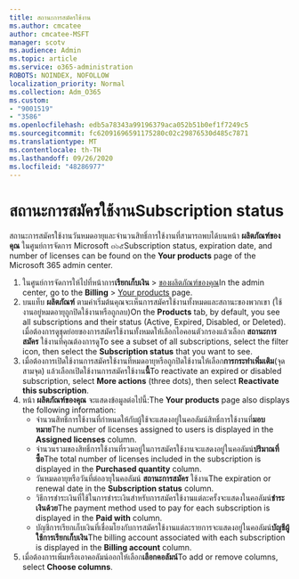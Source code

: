 ```yaml
---
title: สถานะการสมัครใช้งาน
ms.author: cmcatee
author: cmcatee-MSFT
manager: scotv
ms.audience: Admin
ms.topic: article
ms.service: o365-administration
ROBOTS: NOINDEX, NOFOLLOW
localization_priority: Normal
ms.collection: Adm_O365
ms.custom:
- "9001519"
- "3586"
ms.openlocfilehash: edb5a78343a99196379aca052b51b0ef1f7249c5
ms.sourcegitcommit: fc62091696591175280c02c29876530d485c7871
ms.translationtype: MT
ms.contentlocale: th-TH
ms.lasthandoff: 09/26/2020
ms.locfileid: "48286977"
---
```

# <a name="subscription-status"></a><span data-ttu-id="0bbb7-102">สถานะการสมัครใช้งาน</span><span class="sxs-lookup"><span data-stu-id="0bbb7-102">Subscription status</span></span>

<span data-ttu-id="0bbb7-103">สถานะการสมัครใช้งานวันหมดอายุและจำนวนสิทธิ์การใช้งานที่สามารถพบได้บนหน้า **ผลิตภัณฑ์ของคุณ** ในศูนย์การจัดการ Microsoft ๓๖๕</span><span class="sxs-lookup"><span data-stu-id="0bbb7-103">Subscription status, expiration date, and number of licenses can be found on the **Your products** page of the Microsoft 365 admin center.</span></span>

1. <span data-ttu-id="0bbb7-104">ในศูนย์การจัดการให้ไปที่หน้าการ**เรียกเก็บเงิน**  >  [ของผลิตภัณฑ์ของคุณ](https://go.microsoft.com/fwlink/p/?linkid=842054)</span><span class="sxs-lookup"><span data-stu-id="0bbb7-104">In the admin center, go to the **Billing** > [Your products](https://go.microsoft.com/fwlink/p/?linkid=842054) page.</span></span>
2. <span data-ttu-id="0bbb7-105">บนแท็บ **ผลิตภัณฑ์** ตามค่าเริ่มต้นคุณจะเห็นการสมัครใช้งานทั้งหมดและสถานะของพวกเขา (ใช้งานอยู่หมดอายุถูกปิดใช้งานหรือถูกลบ)</span><span class="sxs-lookup"><span data-stu-id="0bbb7-105">On the **Products** tab, by default, you see all subscriptions and their status (Active, Expired, Disabled, or Deleted).</span></span> <span data-ttu-id="0bbb7-106">เมื่อต้องการดูชุดย่อยของการสมัครใช้งานทั้งหมดให้เลือกไอคอนตัวกรองแล้วเลือก **สถานะการสมัคร** ใช้งานที่คุณต้องการดู</span><span class="sxs-lookup"><span data-stu-id="0bbb7-106">To see a subset of all subscriptions, select the filter icon, then select the **Subscription status** that you want to see.</span></span>
3. <span data-ttu-id="0bbb7-107">เมื่อต้องการเปิดใช้งานการสมัครใช้งานที่หมดอายุหรือถูกปิดใช้งานให้เลือก**การกระทำเพิ่มเติม**(จุดสามจุด) แล้วเลือกเปิดใช้งานการสมัครใช้งาน**นี้**</span><span class="sxs-lookup"><span data-stu-id="0bbb7-107">To reactivate an expired or disabled subscription, select **More actions** (three dots), then select **Reactivate this subscription**.</span></span>
4. <span data-ttu-id="0bbb7-108">หน้า **ผลิตภัณฑ์ของคุณ** จะแสดงข้อมูลต่อไปนี้:</span><span class="sxs-lookup"><span data-stu-id="0bbb7-108">The **Your products** page also displays the following information:</span></span>
    - <span data-ttu-id="0bbb7-109">จำนวนสิทธิ์การใช้งานที่กำหนดให้กับผู้ใช้จะแสดงอยู่ในคอลัมน์สิทธิ์การใช้งานที่**มอบหมาย**</span><span class="sxs-lookup"><span data-stu-id="0bbb7-109">The number of licenses assigned to users is displayed in the **Assigned licenses** column.</span></span>
    - <span data-ttu-id="0bbb7-110">จำนวนรวมของสิทธิ์การใช้งานที่รวมอยู่ในการสมัครใช้งานจะแสดงอยู่ในคอลัมน์**ปริมาณที่ซื้อ**</span><span class="sxs-lookup"><span data-stu-id="0bbb7-110">The total number of licenses included in the subscription is displayed in the **Purchased quantity** column.</span></span>
    - <span data-ttu-id="0bbb7-111">วันหมดอายุหรือวันที่ต่ออายุในคอลัมน์ **สถานะการสมัคร** ใช้งาน</span><span class="sxs-lookup"><span data-stu-id="0bbb7-111">The expiration or renewal date in the **Subscription status** column.</span></span>
    - <span data-ttu-id="0bbb7-112">วิธีการชำระเงินที่ใช้ในการชำระเงินสำหรับการสมัครใช้งานแต่ละครั้งจะแสดงในคอลัมน์**ชำระเงินด้วย**</span><span class="sxs-lookup"><span data-stu-id="0bbb7-112">The payment method used to pay for each subscription is displayed in the **Paid with** column.</span></span>
    - <span data-ttu-id="0bbb7-113">บัญชีการเรียกเก็บเงินที่เชื่อมโยงกับการสมัครใช้งานแต่ละรายการจะแสดงอยู่ในคอลัมน์**บัญชีผู้ใช้การเรียกเก็บเงิน**</span><span class="sxs-lookup"><span data-stu-id="0bbb7-113">The billing account associated with each subscription is displayed in the **Billing account** column.</span></span>
5. <span data-ttu-id="0bbb7-114">เมื่อต้องการเพิ่มหรือเอาคอลัมน์ออกให้เลือก**เลือกคอลัมน์**</span><span class="sxs-lookup"><span data-stu-id="0bbb7-114">To add or remove columns, select **Choose columns**.</span></span>
